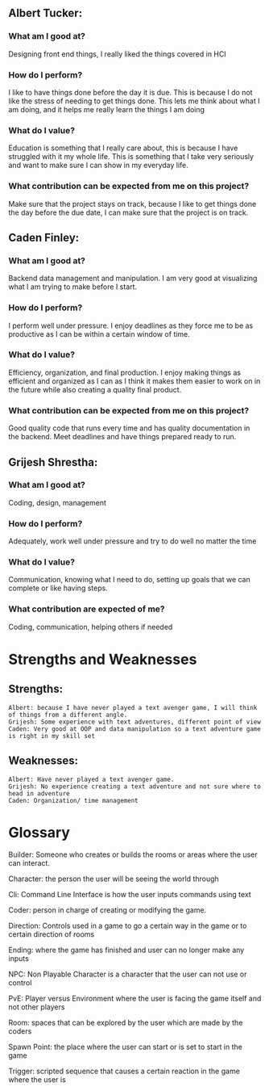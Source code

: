 ## Albert Tucker:
### What am I good at? 
Designing front end things, I really liked the things covered in HCI 
### How do I perform?
I like to have things done before the day it is due. This is because I do not like the stress of needing to get things done. This lets me think about what I am doing, and it helps me really learn the things I am doing
### What do I value?
Education is something that I really care about, this is because I have struggled with it my whole life. This is something that I take very seriously and want to make sure I can show in my everyday life. 
### What contribution can be expected from me on this project?
Make sure that the project stays on track, because I like to get things done the day before the due date, I can make sure that the project is on track. 

## Caden Finley:
### What am I good at?
Backend data management and manipulation. I am very good at visualizing what I am trying to make before I start.
### How do I perform?
I perform well under pressure. I enjoy deadlines as they force me to be as productive as I can be within a certain window of time.
### What do I value?
Efficiency, organization, and final production. I enjoy making things as efficient and organized as I can as I think it makes them easier to work on in the future while also creating a quality final product.
### What contribution can be expected from me on this project?
Good quality code that runs every time and has quality documentation in the backend. Meet deadlines and have things prepared ready to run.

## Grijesh Shrestha:
### What am I good at?
Coding, design, management
### How do I perform?
Adequately, work well under pressure and try to do well no matter the time
### What do I value?
Communication, knowing what I need to do, setting up goals that we can complete or like having steps. 
### What contribution are expected of me?
Coding, communication, helping others if needed

# Strengths and Weaknesses
## Strengths:
	Albert: because I have never played a text avenger game, I will think of things from a different angle. 
	Grijesh: Some experience with text adventures, different point of view
	Caden: Very good at OOP and data manipulation so a text adventure game is right in my skill set
## Weaknesses:
	Albert: Have never played a text avenger game.
	Grijesh: No experience creating a text adventure and not sure where to head in adventure
	Caden: Organization/ time management


# Glossary
Builder: Someone who creates or builds the rooms or areas where the user can interact. 

Character: the person the user will be seeing the world through 

Cli: Command Line Interface is how the user inputs commands using text

Coder: person in charge of creating or modifying the game. 

Direction: Controls used in a game to go a certain way in the game or to certain direction of rooms

Ending: where the game has finished and user can no longer make any inputs 

NPC: Non Playable Character is a character that the user can not use or control

PvE: Player versus Environment where the user is facing the game itself and not other players

Room: spaces that can be explored by the user which are made by the coders

Spawn Point: the place where the user can start or is set to start in the game

Trigger: scripted sequence that causes a certain reaction in the game where the user is

